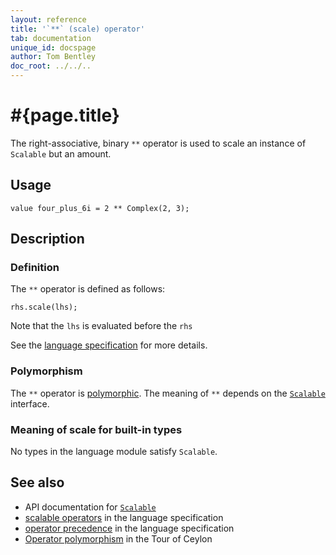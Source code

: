 ```yaml
---
layout: reference
title: '`**` (scale) operator'
tab: documentation
unique_id: docspage
author: Tom Bentley
doc_root: ../../..
---
```


# #{page.title}

The right-associative, binary `**` operator is used to scale an instance of `Scalable` but an amount.

## Usage 

<!-- try: -->
<!-- check:none -->
    value four_plus_6i = 2 ** Complex(2, 3);

## Description

### Definition

The `**` operator is defined as follows:

<!-- try: -->
<!-- check:none -->
    rhs.scale(lhs);

Note that the `lhs` is evaluated before the `rhs`

See the [language specification](#{site.urls.spec_current}#listmap) for more details.

### Polymorphism

The `**` operator is [polymorphic](#{page.doc_root}/reference/operator/operator-polymorphism). 
The meaning of `**` depends on the 
[`Scalable`](#{site.urls.apidoc_current}/Scalable.type.html) interface.

### Meaning of scale for built-in types

No types in the language module satisfy `Scalable`.

## See also

* API documentation for [`Scalable`](#{site.urls.apidoc_current}/Scalable.type.html)
* [scalable operators](#{site.urls.spec_current}#listmap) in the 
  language specification
* [operator precedence](#{site.urls.spec_current}#operatorprecedence) in the 
  language specification
* [Operator polymorphism](#{page.doc_root}/tour/language-module/#operator_polymorphism) 
  in the Tour of Ceylon
